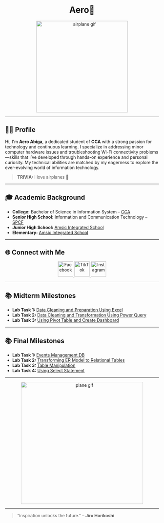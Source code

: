 <h1 align="center"> Aero🛫 </h1>

<p align="center">
  <img align="center" alt="airplane gif" width="300" src="https://i.pinimg.com/originals/2c/45/fa/2c45fa7b020a0889c6a06298fbbbc6d1.gif">
</p>

---

## 🧑‍💻 Profile

Hi, I'm **Aero Abiga**, a dedicated student of **CCA** with a strong passion for technology and continuous learning. I specialize in addressing minor computer hardware issues and troubleshooting Wi-Fi connectivity problems—skills that I’ve developed through hands-on experience and personal curiosity. My technical abilities are matched by my eagerness to explore the ever-evolving world of information technology.

> **TRIVIA:** I love airplanes 🛫

---

## 🎓 Academic Background

- **College:** Bachelor of Science in Information System – [CCA](https://www.facebook.com/CityCollegeOfAngeles)  
- **Senior High School:** Information and Communication Technology – [SPCF](https://www.facebook.com/spcfofficial)  
- **Junior High School:** [Amsic Integrated School](https://www.facebook.com/amsic.is)  
- **Elementary:** [Amsic Integrated School](https://www.facebook.com/amsic.is)  

---

## 🌐 Connect with Me

<p align="center">
  <a href="https://www.facebook.com/capt.aero28" target="_blank">
    <img src="https://media.giphy.com/media/v1.Y2lkPTc5MGI3NjExdGE5bTB2enV0djNoZWI0bXliZ3I3MHBuZ3h2YWJlcHg4NWp5OGZsdCZlcD12MV9naWZzX3NlYXJjaCZjdD1n/RN8AKmUQKnRfqfGe0h/giphy.gif" alt="Facebook" width="50" />
  </a>
  <a href="https://www.tiktok.com/@aa4on_?is_from_webapp=1&sender_device=pc" target="_blank">
   <img src="https://media.giphy.com/media/v1.Y2lkPTc5MGI3NjExa2h4MHE1eGRvOGl3Z2J0emowZHN5ZGRqYmR0OHh6dzZvYTZnN2s0OCZlcD12MV9naWZzX3NlYXJjaCZjdD1n/xUNd9HZq1itMkiK652/giphy.gif" alt="TikTok" width="50" />
  </a>
  <a href="https://www.instagram.com/ae.xxeroh/?igsh=MWR4eTFiYnU2M3hwNQ%3D%3D#" target="_blank">
    <img src="https://media.giphy.com/media/v1.Y2lkPTc5MGI3NjExNHU2ODZjczB3dXE0azlscW9rNm95djFxMGlka2h1NWxnc3htZW1zNyZlcD12MV9naWZzX3NlYXJjaCZjdD1n/ZEZuvPTO0tJwDKnGWB/giphy.gif" alt="Instagram" width="50" />
  </a>
</p>

---

## 📚 Midterm Milestones

- **Lab Task 1:** [Data Cleaning and Preparation Using Excel](https://github.com/AeroB2/EDM-PROJECTS-AeroB2/blob/main/Midterm%20Lab%20Task%201%20/README.md)  
- **Lab Task 2:** [Data Cleaning and Transformation Using Power Query](https://github.com/AeroB2/EDM-PROJECTS-AeroB2/blob/main/Midterm%20Lab%20Task%202%20/README.md)  
- **Lab Task 3:** [Using Pivot Table and Create Dashboard](https://github.com/AeroB2/EDM-PROJECTS-AeroB2/blob/main/Midterm%20Lab%20Task%203%20/README.md)  

---

## 📚 Final Milestones

- **Lab Task 1:** [Events Management DB](https://github.com/AeroB2/EDM-PROJECTS-AeroB2/blob/main/Final%20Lab%20Task%201/README.md)  
- **Lab Task 2:** [Transforming ER Model to Relational Tables](https://github.com/AeroB2/EDM-PROJECTS-AeroB2/blob/main/Final%20Lab%20Task%202/README.md)  
- **Lab Task 3:** [Table Manipulation](https://github.com/AeroB2/EDM-PROJECTS-AeroB2/tree/main/Fiinal%20Lab%20Task%203)  
- **Lab Task 4:** [Using Select Statement](https://github.com/AeroB2/EDM-PROJECTS-AeroB2/tree/main/Final%20Lab%20Task%204)  

---

<p align="center">
  <img align="center" alt="plane gif" width="400" src="https://31.media.tumblr.com/8c46e19cf5200595c871fc6dcaa73087/tumblr_n1z3wdHk6P1r4zr8xo3_500.gif">
</p>

---

> “Inspiration unlocks the future.” – **Jiro Horikoshi**




